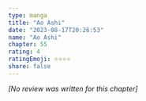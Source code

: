 ```yaml
---
type: manga
title: "Ao Ashi"
date: "2023-08-17T20:26:53"
name: "Ao Ashi"
chapter: 55
rating: 4
ratingEmoji: ⭐️⭐️⭐️⭐️
share: false
---
```


_[No review was written for this chapter]_

